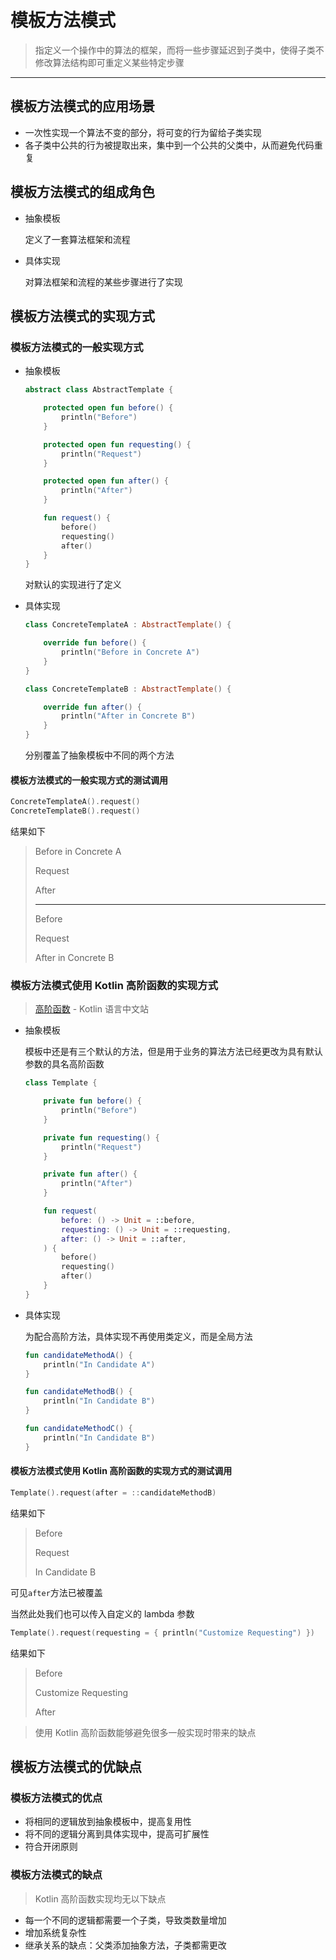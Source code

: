 # 模板方法模式

> 指定义一个操作中的算法的框架，而将一些步骤延迟到子类中，使得子类不修改算法结构即可重定义某些特定步骤

***

## 模板方法模式的应用场景

+ 一次性实现一个算法不变的部分，将可变的行为留给子类实现
+ 各子类中公共的行为被提取出来，集中到一个公共的父类中，从而避免代码重复



## 模板方法模式的组成角色

+ 抽象模板

  定义了一套算法框架和流程

+ 具体实现

  对算法框架和流程的某些步骤进行了实现



## 模板方法模式的实现方式

### 模板方法模式的一般实现方式

+ 抽象模板

  ```kotlin
  abstract class AbstractTemplate {
  
      protected open fun before() {
          println("Before")
      }
  
      protected open fun requesting() {
          println("Request")
      }
  
      protected open fun after() {
          println("After")
      }
  
      fun request() {
          before()
          requesting()
          after()
      }
  }
  ```

  对默认的实现进行了定义

+ 具体实现

  ```kotlin
  class ConcreteTemplateA : AbstractTemplate() {
  
      override fun before() {
          println("Before in Concrete A")
      }
  }
  ```

  ```kotlin
  class ConcreteTemplateB : AbstractTemplate() {
  
      override fun after() {
          println("After in Concrete B")
      }
  }
  ```

  分别覆盖了抽象模板中不同的两个方法



#### 模板方法模式的一般实现方式的测试调用

```kotlin
ConcreteTemplateA().request()
ConcreteTemplateB().request()
```

结果如下

> Before in Concrete A
>
> Request
>
> After
>
> ------
>
> Before
>
> Request
>
> After in Concrete B



### 模板方法模式使用 Kotlin 高阶函数的实现方式

> [高阶函数](https://www.kotlincn.net/docs/reference/lambdas.html#%E9%AB%98%E9%98%B6%E5%87%BD%E6%95%B0) - Kotlin 语言中文站

+ 抽象模板

  模板中还是有三个默认的方法，但是用于业务的算法方法已经更改为具有默认参数的具名高阶函数

  ```kotlin
  class Template {
  
      private fun before() {
          println("Before")
      }
  
      private fun requesting() {
          println("Request")
      }
  
      private fun after() {
          println("After")
      }
  
      fun request(
          before: () -> Unit = ::before,
          requesting: () -> Unit = ::requesting,
          after: () -> Unit = ::after,
      ) {
          before()
          requesting()
          after()
      }
  }
  ```

+ 具体实现

  为配合高阶方法，具体实现不再使用类定义，而是全局方法

  ```kotlin
  fun candidateMethodA() {
      println("In Candidate A")
  }
  
  fun candidateMethodB() {
      println("In Candidate B")
  }
  
  fun candidateMethodC() {
      println("In Candidate B")
  }
  ```



#### 模板方法模式使用 Kotlin 高阶函数的实现方式的测试调用

```kotlin
Template().request(after = ::candidateMethodB)
```

结果如下

> Before
>
> Request
>
> In Candidate B

可见`after`方法已被覆盖

当然此处我们也可以传入自定义的 lambda 参数

```kotlin
Template().request(requesting = { println("Customize Requesting") })
```

结果如下

> Before
>
> Customize Requesting
>
> After



>  使用 Kotlin 高阶函数能够避免很多一般实现时带来的缺点



## 模板方法模式的优缺点

### 模板方法模式的优点

+ 将相同的逻辑放到抽象模板中，提高复用性
+ 将不同的逻辑分离到具体实现中，提高可扩展性
+ 符合开闭原则



### 模板方法模式的缺点

> Kotlin 高阶函数实现均无以下缺点

+ 每一个不同的逻辑都需要一个子类，导致类数量增加
+ 增加系统复杂性
+ 继承关系的缺点：父类添加抽象方法，子类都需更改